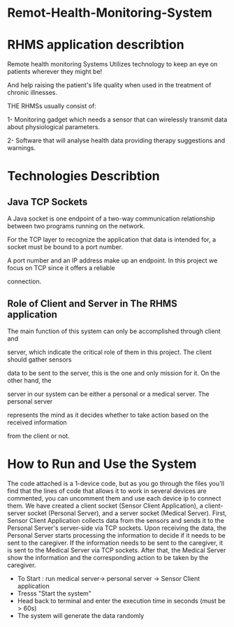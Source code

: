 # Remot-Health-Monitoring-System








# RHMS application describtion

Remote health monitoring Systems Utilizes technology to keep an eye on patients wherever they might be!

And help raising the patient's life quality when used in the treatment of chronic illnesses.

THE RHMSs usually consist of:

1- Monitoring gadget which needs a sensor that can wirelessly transmit data about physiological parameters.

2- Software that will analyse health data providing therapy suggestions and warnings.


# Technologies Describtion

## Java TCP Sockets

A Java socket is one endpoint of a two-way communication relationship between two programs running on the network.

For the TCP layer to recognize the application that data is intended for, a socket must be bound to a port number.

A port number and an IP address make up an endpoint. In this project we focus on TCP since it offers a reliable

connection.


## Role of Client and Server in The RHMS application

The main function of this system can only be accomplished through client and

server, which indicate the critical role of them in this project. The client should gather sensors

data to be sent to the server, this is the one and only mission for it. On the other hand, the

server in our system can be either a personal or a medical server. The personal server

represents the mind as it decides whether to take action based on the received information

from the client or not.


# How to Run and Use the System
 
The code attached is a 1-device code, but as you go through the files you'll find that the lines of code 
that allows it to work in several devices are commented, you can uncomment them and use each device ip to connect 
them.
We have created a client socket (Sensor Client Application), a client-server socket (Personal Server), and a server socket (Medical Server).
First, Sensor Client Application collects data from the sensors and sends it to the Personal Server's server-side via TCP sockets. 
Upon receiving the data, the Personal Server starts processing the information to decide if it needs to be sent to the caregiver.
If the information needs to be sent to the caregiver, it is sent to the Medical Server via TCP sockets. After that,
the Medical Server show the information and the corresponding action to be taken by the caregiver.

* To Start : run medical server-> personal server -> Sensor Client application 
* Tresss "Start the system" 
* Head back to terminal and enter the execution time in seconds (must be > 60s)
* The system will generate the data randomly
